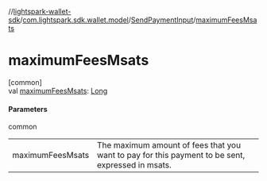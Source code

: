 //[lightspark-wallet-sdk](../../../index.md)/[com.lightspark.sdk.wallet.model](../index.md)/[SendPaymentInput](index.md)/[maximumFeesMsats](maximum-fees-msats.md)

# maximumFeesMsats

[common]\
val [maximumFeesMsats](maximum-fees-msats.md): [Long](https://kotlinlang.org/api/latest/jvm/stdlib/kotlin/-long/index.html)

#### Parameters

common

| | |
|---|---|
| maximumFeesMsats | The maximum amount of fees that you want to pay for this payment to be sent, expressed in msats. |
